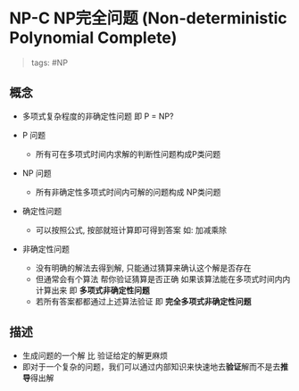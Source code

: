 # NP-C NP完全问题 (Non-deterministic Polynomial Complete)

> tags: #NP

## 概念

- 多项式复杂程度的非确定性问题 即 P = NP?
- P 问题
  - 所有可在多项式时间内求解的判断性问题构成P类问题
- NP 问题
  - 所有非确定性多项式时间内可解的问题构成 NP类问题

- 确定性问题
  - 可以按照公式, 按部就班计算即可得到答案 如: 加减乘除
- 非确定性问题
  - 没有明确的解法去得到解, 只能通过猜算来确认这个解是否存在
  - 但通常会有个算法 帮你验证猜算是否正确 如果该算法能在多项式时间内内计算出来 即 **多项式非确定性问题**
  - 若所有答案都都通过上述算法验证 即 **完全多项式非确定性问题**

## 描述

- 生成问题的一个解 比 验证给定的解更麻烦
- 即对于一个复杂的问题，我们可以通过内部知识来快速地去**验证**解而不是去**推导**得出解
